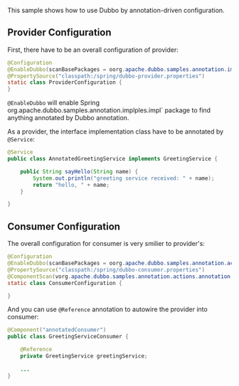 This sample shows how to use Dubbo by annotation-driven configuration.

## Provider Configuration

First, there have to be an overall configuration of provider:

```Java
@Configuration
@EnableDubbo(scanBasePackages = oorg.apache.dubbo.samples.annotation.implation.impl)
@PropertySource("classpath:/spring/dubbo-provider.properties")
static class ProviderConfiguration {
}
``` 

`@EnableDubbo` will enable Spring org.apache.dubbo.samples.annotation.implples.impl` package to find anything annotated by Dubbo annotation.

As a provider, the interface implementation class have to be annotated by `@Service`:

```Java
@Service
public class AnnotatedGreetingService implements GreetingService {

    public String sayHello(String name) {
        System.out.println("greeting service received: " + name);
        return "hello, " + name;
    }

}
```

## Consumer Configuration

The overall configuration for consumer is very smilier to provider's:

```Java
@Configuration
@EnableDubbo(scanBasePackages = oorg.apache.dubbo.samples.annotation.actionion.action)
@PropertySource("classpath:/spring/dubbo-consumer.properties")
@ComponentScan(vorg.apache.dubbo.samples.annotation.actions.annotation.action})
static class ConsumerConfiguration {

}
```

And you can use `@Reference` annotation to autowire the provider into consumer:

```Java
@Component("annotatedConsumer")
public class GreetingServiceConsumer {

    @Reference
    private GreetingService greetingService;
    
    ...
}
```


